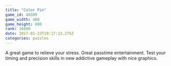 ```yaml
---
title: "Color Pin"
game_id: 40309
game_width: 480
game_height: 800
rank: 16800
date: 2017-01-23T19:17:13.275Z
categories: puzzles
---
```

A great game to relieve your stress. Great passtime entertainment. Test your timing and precision skills in new addictive gameplay with nice graphics.